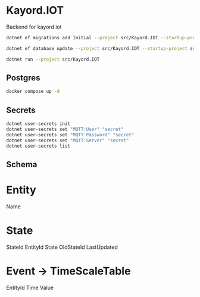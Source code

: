 # Kayord.IOT

Backend for kayord iot

```bash
dotnet ef migrations add Initial --project src/Kayord.IOT --startup-project src/Kayord.IOT --output-dir Data/Migrations

dotnet ef database update --project src/Kayord.IOT --startup-project src/Kayord.IOT

dotnet run --project src/Kayord.IOT
```

## Postgres

```bash
docker compose up -d
```

## Secrets

```bash
dotnet user-secrets init
dotnet user-secrets set "MQTT:User" "secret"
dotnet user-secrets set "MQTT:Password" "secret"
dotnet user-secrets set "MQTT:Server" "secret"
dotnet user-secrets list
```

## Schema

Entity
===
Name

State
===
StateId
EntityId
State
OldStateId
LastUpdated

Event -> TimeScaleTable
===
EntityId
Time
Value